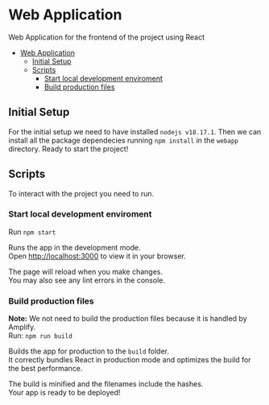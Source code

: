# Web Application

Web Application for the frontend of the project using React

- [Web Application](#web-application)
  - [Initial Setup](#initial-setup)
  - [Scripts](#scripts)
    - [Start local development enviroment](#start-local-development-enviroment)
    - [Build production files](#build-production-files)

## Initial Setup

For the initial setup we need to have installed `nodejs v18.17.1`. Then we can install all the package dependecies running `npm install` in the `webapp` directory. Ready to start the project!

## Scripts

To interact with the project you need to run. 

### Start local development enviroment
Run `npm start`

Runs the app in the development mode.\
Open [http://localhost:3000](http://localhost:3000) to view it in your browser.

The page will reload when you make changes.\
You may also see any lint errors in the console.

### Build production files
**Note:** We not need to build the production files because it is handled by Amplify.\
Run: `npm run build`

Builds the app for production to the `build` folder.\
It correctly bundles React in production mode and optimizes the build for the best performance.

The build is minified and the filenames include the hashes.\
Your app is ready to be deployed!
